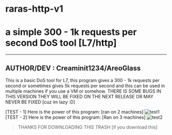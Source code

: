 # raras-http-v1
# a simple 300 - 1k requests per second DoS tool [L7/http]

----------------------------------------------
AUTHOR/DEV : Creaminit1234/AreoGlass
----------------------------------------------

This is a basic DoS tool for L7, this program gives a 300 - 1k requests per second or sometimes gives 5k requests per second
and this can be used in multiple machines if you use a VM or somehow.
THERE IS SOME BUGS IN THIS VERSION THEY WILL BE FIXED ON THE NEXT RELEASE OR MAY NEVER BE FIXED [cuz im lazy :D]


[TEST - 1] Here is the power of this program: [ran on 2 machines]
![test1](https://user-images.githubusercontent.com/118284748/211179185-1d1848f4-d313-44c2-9358-41439ec5e04d.png)
[TEST - 2] Here is the power of this program: [Ran on 3 machines]
![test2](https://user-images.githubusercontent.com/118284748/211181711-795ebc33-6971-4d1c-907e-4e242b15fd2d.png)


> THANKS FOR DOWNLOADING THIS TRASH [if you download this]

